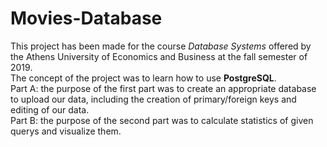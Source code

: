 # Movies-Database
This project has been made for the course *Database Systems* offered by the Athens University of Economics and Business at the fall semester of 2019.<br>
The concept of the project was to learn how to use **PostgreSQL**.<br>
Part A: the purpose of the first part was to create an appropriate database to upload our data, including the creation of primary/foreign keys and editing of our data.<br>
Part B: the purpose of the second part was to calculate statistics of given querys and visualize them.
